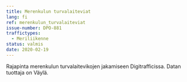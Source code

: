 ```yaml
---
title: Merenkulun turvalaiteviat
lang: fi
ref: merenkulun_turvalaiteviat
issue-number: DPO-881
traffictypes:
  - Meriliikenne
status: valmis
date: 2020-02-19
---
```


Rajapinta merenkulun turvalaitevikojen jakamiseen Digitrafficissa. Datan tuottaja on Väylä.